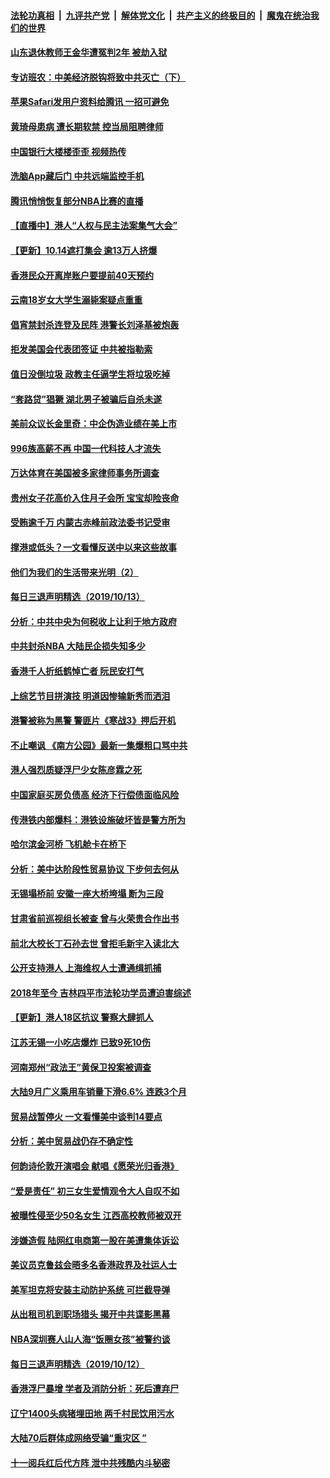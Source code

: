 ####  [法轮功真相](../../../../basic/blob/master/README.md?t=10141726) &nbsp;|&nbsp; [九评共产党](../../../../9ping.md/blob/master/README.md?t=10141726) &nbsp;|&nbsp; [解体党文化](../../../../jtdwh.md/blob/master/README.md?t=10141726)  &nbsp;|&nbsp; [共产主义的终极目的](../../../../gczydzjmd.md/blob/master/README.md?t=10141726) &nbsp;|&nbsp; [魔鬼在统治我们的世界](../../../../mgztzwmdsj.md/blob/master/README.md?t=10141726) 

#### [山东退休教师王金华遭冤判2年 被劫入狱](../pages/nsc413/n11587922.md?t=10141726) 

#### [专访班农：中美经济脱钩将致中共灭亡（下）](../pages/nsc413/n11581659.md?t=10141726) 

#### [苹果Safari发用户资料给腾讯 一招可避免](../pages/nsc413/n11587950.md?t=10141726) 

#### [黄琦母患病 遭长期软禁 控当局阻聘律师](../pages/nsc413/n11587473.md?t=10141726) 

#### [中国银行大楼楼歪歪 视频热传](../pages/nsc413/n11587868.md?t=10141726) 

#### [洗脑App藏后门 中共远端监控手机](../pages/nsc413/n11587606.md?t=10141726) 

#### [腾讯悄悄恢复部分NBA比赛的直播](../pages/nsc413/n11587792.md?t=10141726) 


#### [【直播中】港人“人权与民主法案集气大会”](../pages/nsc413/n11584689.md?t=10141726) 

#### [【更新】10.14遮打集会 逾13万人挤爆](../pages/nsc413/n11587454.md?t=10141726) 

#### [香港民众开离岸账户要提前40天预约](../pages/nsc413/n11586915.md?t=10141726) 

#### [云南18岁女大学生溺毙案疑点重重](../pages/nsc413/n11587267.md?t=10141726) 

#### [倡宵禁封杀连登及民阵 港警长刘泽基被炮轰](../pages/nsc413/n11586963.md?t=10141726) 

#### [拒发美国会代表团签证 中共被指勒索](../pages/nsc413/n11587096.md?t=10141726) 

#### [值日没倒垃圾 政教主任逼学生将垃圾吃掉](../pages/nsc413/n11586962.md?t=10141726) 

#### [“套路贷”猖獗 湖北男子被骗后自杀未遂](../pages/nsc413/n11586468.md?t=10141726) 

#### [美前众议长金里奇：中企伪造业绩在美上市](../pages/nsc413/n11586278.md?t=10141726) 

#### [996族高薪不再 中国一代科技人才流失](../pages/nsc413/n11584867.md?t=10141726) 

#### [万达体育在美国被多家律师事务所调查](../pages/nsc413/n11586098.md?t=10141726) 

#### [贵州女子花高价入住月子会所 宝宝却险丧命](../pages/nsc413/n11586686.md?t=10141726) 

#### [受贿逾千万 内蒙古赤峰前政法委书记受审](../pages/nsc413/n11586579.md?t=10141726) 

#### [撑港或低头？一文看懂反送中以来这些故事](../pages/nsc413/n11577385.md?t=10141726) 

#### [他们为我们的生活带来光明（2）](../pages/nsc413/n11574300.md?t=10141726) 

#### [每日三退声明精选（2019/10/13）](../pages/nsc413/n11586464.md?t=10141726) 

#### [分析：中共中央为何税收上让利于地方政府](../pages/nsc413/n11586185.md?t=10141726) 

#### [中共封杀NBA 大陆民企损失知多少](../pages/nsc413/n11586127.md?t=10141726) 

#### [香港千人折纸鹤悼亡者 阮民安打气](../pages/nsc413/n11586147.md?t=10141726) 

#### [上综艺节目拼演技 明道因惨输新秀而洒泪](../pages/nsc413/n11586089.md?t=10141726) 

#### [港警被称为黑警 警匪片《寒战3》押后开机](../pages/nsc413/n11585966.md?t=10141726) 

#### [不止嘲讽 《南方公园》最新一集爆粗口骂中共](../pages/nsc413/n11585759.md?t=10141726) 

#### [港人强烈质疑浮尸少女陈彦霖之死](../pages/nsc413/n11586027.md?t=10141726) 

#### [中国家庭买房负债高 经济下行偿债面临风险](../pages/nsc413/n11585936.md?t=10141726) 

#### [传港铁内部爆料：港铁设施破坏皆是警方所为](../pages/nsc413/n11585852.md?t=10141726) 

#### [哈尔滨金河桥 飞机舱卡在桥下](../pages/nsc413/n11585838.md?t=10141726) 

#### [分析：美中达阶段性贸易协议 下步何去何从](../pages/nsc413/n11585762.md?t=10141726) 

#### [无锡塌桥前 安徽一座大桥垮塌 断为三段](../pages/nsc413/n11585704.md?t=10141726) 

#### [甘肃省前巡视组长被查 曾与火荣贵合作出书](../pages/nsc413/n11585775.md?t=10141726) 

#### [前北大校长丁石孙去世 曾拒毛新宇入读北大](../pages/nsc413/n11585534.md?t=10141726) 

#### [公开支持港人 上海维权人士遭通缉抓捕](../pages/nsc413/n11585583.md?t=10141726) 

#### [2018年至今 吉林四平市法轮功学员遭迫害综述](../pages/nsc413/n11585270.md?t=10141726) 


#### [【更新】港人18区抗议 警察大肆抓人](../pages/nsc413/n11584935.md?t=10141726) 

#### [江苏无锡一小吃店爆炸 已致9死10伤](../pages/nsc413/n11585071.md?t=10141726) 

#### [河南郑州“政法王”黄保卫投案被调查](../pages/nsc413/n11585260.md?t=10141726) 

#### [大陆9月广义乘用车销量下滑6.6% 连跌3个月](../pages/nsc413/n11585175.md?t=10141726) 

#### [贸易战暂停火 一文看懂美中谈判14要点](../pages/nsc413/n11584707.md?t=10141726) 

#### [分析：美中贸易战仍存不确定性](../pages/nsc413/n11584973.md?t=10141726) 

#### [何韵诗伦敦开演唱会 献唱《愿荣光归香港》](../pages/nsc413/n11585063.md?t=10141726) 

#### [“爱是责任” 初三女生爱情观令大人自叹不如](../pages/nsc413/n11585043.md?t=10141726) 

#### [被曝性侵至少50名女生 江西高校教师被双开](../pages/nsc413/n11585018.md?t=10141726) 

#### [涉嫌造假 陆网红电商第一股在美遭集体诉讼](../pages/nsc413/n11584877.md?t=10141726) 

#### [美议员克鲁兹会晤多名香港政界及社运人士](../pages/nsc413/n11584889.md?t=10141726) 

#### [美军坦克将安装主动防护系统 可拦截导弹](../pages/nsc413/n11584957.md?t=10141726) 

#### [从出租司机到职场猎头 揭开中共谍影黑幕](../pages/nsc413/n11548855.md?t=10141726) 

#### [NBA深圳赛人山人海“饭圈女孩”被警约谈](../pages/nsc413/n11584677.md?t=10141726) 

#### [每日三退声明精选（2019/10/12）](../pages/nsc413/n11584815.md?t=10141726) 

#### [香港浮尸暴增 学者及消防分析：死后遭弃尸](../pages/nsc413/n11584690.md?t=10141726) 

#### [辽宁1400头病猪埋田地 两千村民饮用污水](../pages/nsc413/n11584668.md?t=10141726) 

#### [大陆70后群体成网络受骗“重灾区 ”](../pages/nsc413/n11584580.md?t=10141726) 

#### [十一阅兵红后代方阵 泄中共残酷内斗秘密](../pages/nsc413/n11584478.md?t=10141726) 

